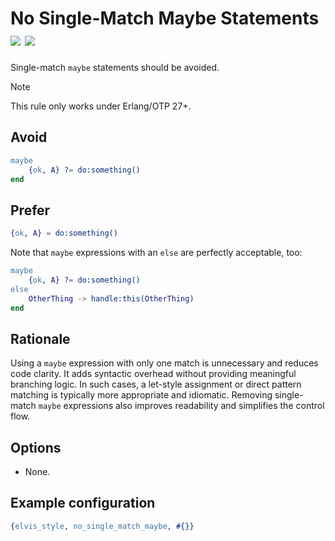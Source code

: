 # No Single-Match Maybe Statements [![](https://img.shields.io/badge/since-4.1.0-blue)](https://github.com/inaka/elvis_core/releases/tag/4.1.0) ![](https://img.shields.io/badge/BEAM-yes-orange)

Single-match `maybe` statements should be avoided.

> [!NOTE]  
> This rule only works under Erlang/OTP 27+.

## Avoid

```erlang
maybe
    {ok, A} ?= do:something()
end
```

## Prefer

```erlang
{ok, A} = do:something()
```

Note that `maybe` expressions with an `else` are perfectly acceptable, too:

```erlang
maybe
    {ok, A} ?= do:something()
else
    OtherThing -> handle:this(OtherThing)
end
```

## Rationale

Using a `maybe` expression with only one match is unnecessary and reduces code clarity. It adds
syntactic overhead without providing meaningful branching logic. In such cases, a let-style
assignment or direct pattern matching is typically more appropriate and idiomatic. Removing
single-match `maybe` expressions also improves readability and simplifies the control flow.

## Options

- None.

## Example configuration

```erlang
{elvis_style, no_single_match_maybe, #{}}
```
